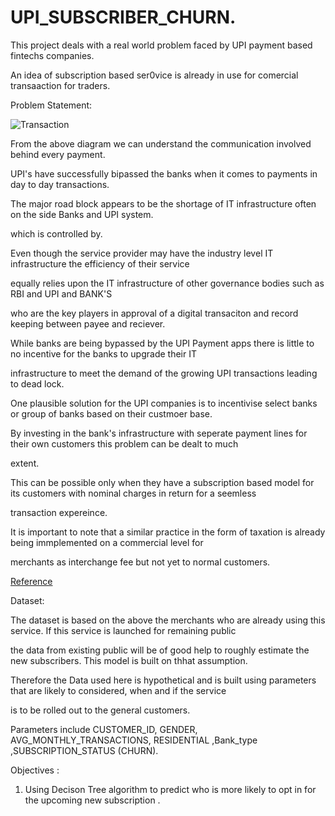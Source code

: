 # UPI_SUBSCRIBER_CHURN.
 
This project deals with a real world problem faced by UPI payment based fintechs companies.

An idea of subscription based ser0vice is already in use for comercial transaaction for traders. 

Problem Statement:

![Transaction](https://github.com/iwineye/UPI_SUBSCRIBER_CHURN/assets/96835772/80a27815-6ade-48e7-8097-71e05c89108e)

From the above diagram we can understand the communication involved behind every payment.

UPI's have successfully bipassed the banks when it comes to payments in day to day transactions.

The major road block appears to be the shortage of IT infrastructure often on the side Banks and UPI system.

which is controlled by.

Even though the service provider may have the industry level IT infrastructure the efficiency of their service 

equally relies upon the IT infrastructure of other governance bodies such as RBI and UPI and BANK'S 

who are the key players in approval of a digital transaciton and record keeping between payee and reciever.

While banks are being bypassed by the UPI Payment apps there is little to no incentive for the banks to upgrade their IT 

infrastructure to meet the demand of the growing UPI transactions leading to dead lock.

One plausible solution for the UPI companies is to incentivise select banks or group of banks based on their custmoer base.

By investing in the bank's infrastructure with seperate payment lines for their own customers this problem can be dealt to much 

extent.

This can be possible only when they have a subscription based model for its customers with nominal charges in return for a seemless 

transaction expereince. 

It is important to note that a similar practice in the form of taxation is already being immplemented on a commercial level for 

merchants as interchange fee but not yet to normal customers. 

[Reference](https://cleartax.in/s/upi-transaction-charges)

Dataset: 

The dataset is based on the above the merchants who are already using this service. If this service is launched for remaining public 

the data from existing public will be of good help to roughly estimate the new subscribers. This model is built on thhat assumption.

Therefore the Data used here is hypothetical and is built using parameters  that are likely to considered, when and if the service

is to be rolled out to the general customers.

Parameters include CUSTOMER_ID,	GENDER,	AVG_MONTHLY_TRANSACTIONS,	RESIDENTIAL	,Bank_type	,SUBSCRIPTION_STATUS (CHURN).


Objectives :

1. Using Decison Tree algorithm to predict who is more likely to opt in for the upcoming new subscription .



